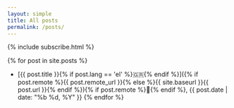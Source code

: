```yaml
---
layout: simple
title: All posts
permalink: /posts/
---
```


{% include subscribe.html %}

{% for post in site.posts %}

- [{{ post.title }}{% if post.lang == 'el' %}<span>🇬🇷</span>{% endif %}]({% if post.remote %}{{ post.remote_url }}{% else %}{{ site.baseurl }}{{ post.url }}{% endif %}){% if post.remote %}🔗{% endif %}, <time datetime="{{ post.date | date_to_xmlschema }}">{{ post.date | date: "%b %d, %Y" }}</time>
  {% endfor %}

